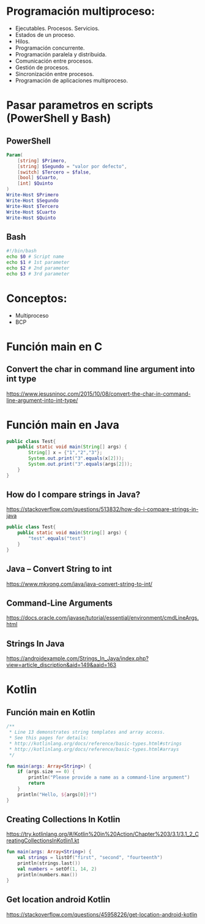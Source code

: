 # Programación multiproceso:
 -	Ejecutables. Procesos. Servicios.
 -	Estados de un proceso.
 -	Hilos.
 -	Programación concurrente.
 -	Programación paralela y distribuida.
 -	Comunicación entre procesos.
 -	Gestión de procesos.
 -	Sincronización entre procesos.
 -	Programación de aplicaciones multiproceso.


# Pasar parametros en scripts (PowerShell y Bash)
## PowerShell
```PowerShell
Param(
    [string] $Primero,
    [string] $Segundo = "valor por defecto",
    [switch] $Tercero = $false,
    [bool] $Cuarto,
    [int] $Quinto
)
Write-Host $Primero
Write-Host $Segundo
Write-Host $Tercero
Write-Host $Cuarto
Write-Host $Quinto
```
## Bash
```Bash
#!/bin/bash
echo $0 # Script name
echo $1 # 1st parameter
echo $2 # 2nd parameter
echo $3 # 3rd parameter
```

# Conceptos:
 - Multiproceso
 - BCP

# Función main en C
## Convert the char in command line argument into int type
https://www.jesusninoc.com/2015/10/08/convert-the-char-in-command-line-argument-into-int-type/


# Función main en Java
```Java
public class Test{
    public static void main(String[] args) {
        String[] x = {"1","2","3"};
        System.out.print("3".equals(x[2]));
        System.out.print("3".equals(args[2]));
    }
}
```

## How do I compare strings in Java?
https://stackoverflow.com/questions/513832/how-do-i-compare-strings-in-java

```Java
public class Test{
    public static void main(String[] args) {
        "test".equals("test")
    }
}
```

## Java – Convert String to int
https://www.mkyong.com/java/java-convert-string-to-int/

## Command-Line Arguments
https://docs.oracle.com/javase/tutorial/essential/environment/cmdLineArgs.html

## Strings In Java
https://androidexample.com/Strings_In_Java/index.php?view=article_discription&aid=149&aaid=163

# Kotlin

## Función main en Kotlin

```Kotlin
/**
 * Line 13 demonstrates string templates and array access.
 * See this pages for details:
 * http://kotlinlang.org/docs/reference/basic-types.html#strings
 * http://kotlinlang.org/docs/reference/basic-types.html#arrays
 */

fun main(args: Array<String>) {
    if (args.size == 0) {
        println("Please provide a name as a command-line argument")
        return
    }
    println("Hello, ${args[0]}!")
}
```

## Creating Collections In Kotlin
https://try.kotlinlang.org/#/Kotlin%20in%20Action/Chapter%203/3.1/3.1_2_CreatingCollectionsInKotlin1.kt
```Kotlin
fun main(args: Array<String>) {
    val strings = listOf("first", "second", "fourteenth")
    println(strings.last())
    val numbers = setOf(1, 14, 2)
    println(numbers.max())
}
```

## Get location android Kotlin
https://stackoverflow.com/questions/45958226/get-location-android-kotlin
